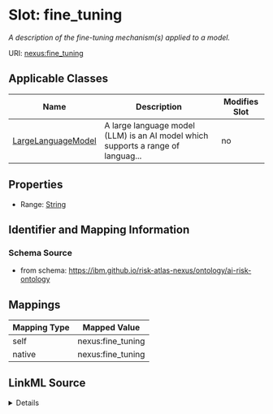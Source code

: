 

# Slot: fine_tuning


_A description of the fine-tuning mechanism(s) applied to a model._





URI: [nexus:fine_tuning](https://ibm.github.io/risk-atlas-nexus/ontology/fine_tuning)



<!-- no inheritance hierarchy -->





## Applicable Classes

| Name | Description | Modifies Slot |
| --- | --- | --- |
| [LargeLanguageModel](LargeLanguageModel.md) | A large language model (LLM) is an AI model which supports a range of languag... |  no  |







## Properties

* Range: [String](String.md)





## Identifier and Mapping Information







### Schema Source


* from schema: https://ibm.github.io/risk-atlas-nexus/ontology/ai-risk-ontology




## Mappings

| Mapping Type | Mapped Value |
| ---  | ---  |
| self | nexus:fine_tuning |
| native | nexus:fine_tuning |




## LinkML Source

<details>
```yaml
name: fine_tuning
description: A description of the fine-tuning mechanism(s) applied to a model.
from_schema: https://ibm.github.io/risk-atlas-nexus/ontology/ai-risk-ontology
rank: 1000
alias: fine_tuning
domain_of:
- LargeLanguageModel
range: string

```
</details>

